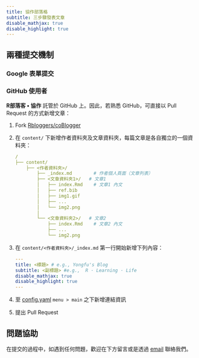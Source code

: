 ```yaml
---
title: 協作部落格
subtitle: 三步驟發表文章
disable_mathjax: true
disable_highlight: true
---
```




## 兩種提交機制

### Google 表單提交


### GitHub 使用者

**R部落客 • 協作** 託管於 GitHub 上。因此，若熟悉 GitHub，可直接以 Pull Request 的方式新增文章：

1. Fork [Rbloggers/coBlogger](https://github.com/Rbloggers/coBlogger)

1. 在 `content/` 下新增作者資料夾及文章資料夾，每篇文章是各自獨立的一個資料夾：

    ```yml
    /
    ├── content/
        ├── <作者資料夾>/
            ├── _index.md        # 作者個人頁面（文章列表）
            ├── <文章資料夾1>/   # 文章1
            │   ├── index.Rmd    # 文章1 內文
            │   ├── ref.bib
            │   ├── img1.gif
            │   ├── ... 
            │   └── img2.png
            │
            └── <文章資料夾2>/   # 文章2
                ├── index.Rmd    # 文章2 內文
                ├── ... 
                └── img2.png
    ```

1. 在 `content/<作者資料夾>/_index.md` 第一行開始新增下列內容：
    
    ```yml
    ---
    title: <標題> # e.g., Yongfu's Blog
    subtitle: <副標題> #e.g.,  R · Learning · Life
    disable_mathjax: true
    disable_highlight: true
    ---
    ```

1. 至 [config.yaml](https://github.com/Rbloggers/coBlogger/blob/dd235acb6debd9d5bc29abd8f104dc3143769ad7/config.yaml#L32-L34) `menu > main` 之下新增連結資訊

1. 提出 Pull Request

## 問題協助

在提交的過程中，如遇到任何問題，歡迎在下方留言或是透過 [email](mailto:liao961120@gmail.com) 聯絡我們。